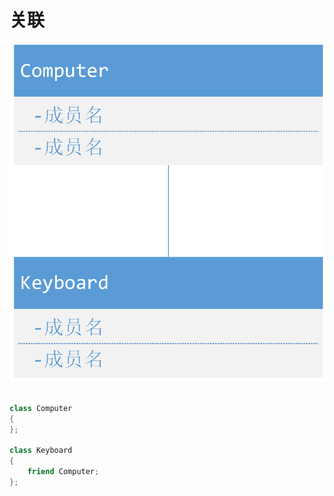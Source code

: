 # 关联

![关联](image/关联.png)

``` cpp

class Computer
{
};

class Keyboard
{
    friend Computer;
};

```
